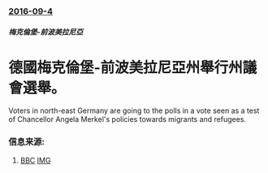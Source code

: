 ### [2016-09-4](/news/2016/09/4/index.md)

##### 梅克倫堡-前波美拉尼亞
# 德國梅克倫堡-前波美拉尼亞州舉行州議會選舉。 

Voters in north-east Germany are going to the polls in a vote seen as a test of Chancellor Angela Merkel's policies towards migrants and refugees.


### 信息来源:

1. [BBC](http://www.bbc.co.uk/news/world-europe-37269330) [IMG](https://ichef.bbci.co.uk/news/1024/branded_news/D1BB/production/_91019635_merkel.jpg)
